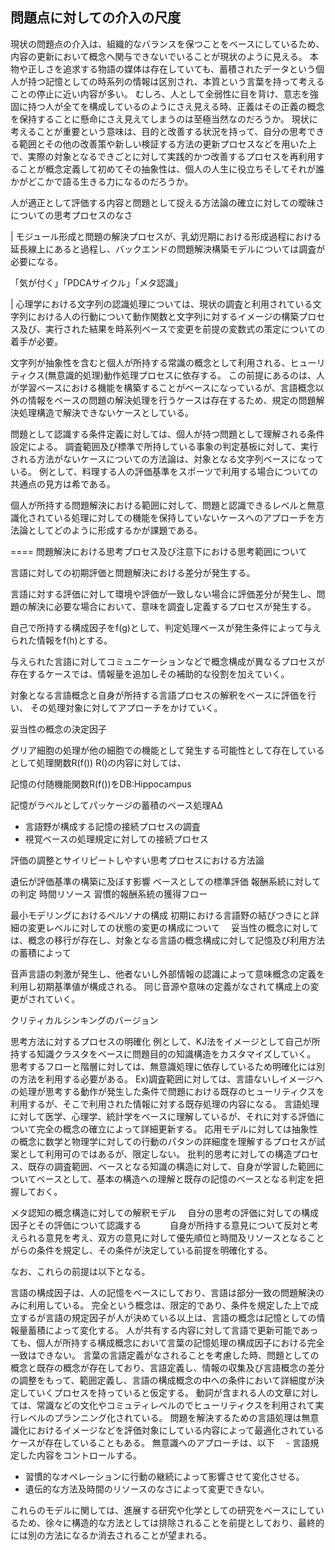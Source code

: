 
## 問題点に対しての介入の尺度


現状の問題点の介入は、組織的なバランスを保つことをベースにしているため、内容の更新において概念へ関与できないでいることが現状のように見える。
本物や正しさを追求する物語の媒体は存在していても、蓄積されたデータという個人が持つ記憶としての時系列の情報は区別され、本質という言葉を持って考えることの停止に近い内容が多い。
むしろ、人として全弱性に目を背け、意志を強固に持つ人が全てを構成しているのようにさえ見える時、正義はその正義の概念を保持することに懸命にさえ見えてしまうのは至極当然なのだろうか。
現状に考えることが重要という意味は、目的と改善する状況を持って、自分の思考できる範囲とその他の改善策や新しい検証する方法の更新プロセスなどを用いた上で、実際の対象となるできごとに対して実践的かつ改善するプロセスを再利用することが概念定義して初めてその抽象性は、個人の人生に役立ちそしてそれが誰かがどこかで語る生きる力になるのだろうか。


人が適正として評価する内容と問題として捉える方法論の確立に対しての曖昧さについての思考プロセスのなさ

 | モジュール形成と問題の解決プロセスが、乳幼児期における形成過程における延長線上にあると過程し、バックエンドの問題解決構築モデルについては調査が必要になる。

「気が付く」「PDCAサイクル」「メタ認識」

| 心理学における文字列の認識処理については、現状の調査と利用されている文字列における人の行動について動作関数と文字列に対するイメージの構築プロセス及び、実行された結果を時系列ベースで変更を前提の変数式の策定についての着手が必要。


文字列が抽象性を含むと個人が所持する常識の概念として利用される、ヒューリティクス(無意識的処理)動作処理プロセスに依存する。
この前提にあるのは、人が学習ベースにおける機能を構築することがベースになっているが、言語概念以外の情報をベースの問題の解決処理を行うケースは存在するため、規定の問題解決処理構造で解決できないケースとしている。

問題として認識する条件定義に対しては、個人が持つ問題として理解される条件設定による。
調査範囲及び標準で所持している事象の判定基板に対して、実行される方法がないケースについての方法論は、対象となる文字列ベースになっている。
例として、料理する人の評価基準をスポーツで利用する場合についての共通点の見方は希である。

個人が所持する問題解決における範囲に対して、問題と認識できるレベルと無意識化されている処理に対しての機能を保持していないケースへのアプローチを方法論としてどのように形成するかが課題である。



====
問題解決における思考プロセス及び注意下における思考範囲について

言語に対しての初期評価と問題解決における差分が発生する。

言語に対する評価に対して環境や評価が一致しない場合に評価差分が発生し、問題の解決に必要な場合において、意味を調査し定義するプロセスが発生する。

自己で所持する構成因子をf(g)として、判定処理ベースが発生条件によって与えられた情報をf(h)とする。

与えられた言語に対してコミュニケーションなどで概念構成が異なるプロセスが存在するケースでは、情報量を追加しその補助的な役割を加えていく。

対象となる言語概念と自身が所持する言語プロセスの解釈をベースに評価を行い、
その処理対象に対してアプローチをかけていく。


妥当性の概念の決定因子

グリア細胞の処理が他の細胞での機能として発生する可能性として存在しているとして処理関数R(f())
  R()の内容に対しては、

記憶の付随機能関数R(f())をDB:Hippocampus

記憶がラベルとしてパッケージの蓄積のベース処理AΔ
  - 言語野が構成する記憶の接続プロセスの調査
  -  視覚ベースの処理規定に対しての接続プロセス

評価の調整とサイリピートしやすい思考プロセスにおける方法論

遺伝が評価基準の構築に及ぼす影響
ベースとしての標準評価
報酬系統に対しての判定
時間リソース
習慣的報酬系統の獲得フロー



最小モデリングにおけるペルソナの構成
初期における言語野の結びつきにと詳細の変更レベルに対しての状態の変更の構成について
　妥当性の概念に対しては、概念の移行が存在し、対象となる言語の概念構成に対して記憶及び利用方法の蓄積によって

音声言語の刺激が発生し、他者ないし外部情報の認識によって意味概念の定義を利用し初期基準値が構成される。
同じ音源や意味の定義がなされて構成上の変更がされていく。


クリティカルシンキングのバージョン

思考方法に対するプロセスの明確化
  例として、KJ法をイメージとして自己が所持する知識クラスタをベースに問題目的の知識構造をカスタマイズしていく。
思考するフローと階層に対しては、無意識処理に依存しているため明確化には別の方法を利用する必要がある。
  Ex)調査範囲に対しては、言語ないしイメージへの処理が思考する動作が発生した条件で問題における既存のヒューリティクスを利用するが、そこで利用された情報に対する既存処理の内容になる。
言語処理に対して医学、心理学、統計学をベースに理解しているが、それに対する評価について完全の概念の確立によって詳細更新する。
  応用モデルに対しては抽象性の概念に数学と物理学に対しての行動のパタンの詳細度を理解するプロセスが試案として利用可のではあるが、限定しない。
批判的思考に対しての構造プロセス、既存の調査範囲、ベースとなる知識の構造に対して、自身が学習した範囲についてベースとして、基本の構造への理解と既存の記憶のベースとなる判定を把握しておく。


メタ認知の概念構造に対しての解釈モデル
　自分の思考の評価に対しての構成因子とその評価について認識する
　　　自身が所持する意見について反対と考えられる意見を考え、双方の意見に対して優先順位と時間及リソースとなることがらの条件を規定し、その条件が決定している前提を明確化する。

なお、これらの前提は以下となる。

言語の構成因子は、人の記憶をベースにしており、言語は部分一致の問題解決のみに利用している。
完全という概念は、限定的であり、条件を規定した上で成立するが言語の規定因子が人が決めている以上は、言語の概念は記憶としての情報量蓄積によって変化する。
人が共有する内容に対して言語で更新可能であっても、個人が所持する構成概念において言葉の記憶処理の構成因子における完全一致はできない。
言葉の言語定義がなされることを考慮した時、問題としての概念と既存の概念が存在しており、言語定義し、情報の収集及び言語概念の差分の調整をもって、範囲定義し、言語の構成概念の中への条件において詳細度が決定していくプロセスを持っていると仮定する。
動詞が含まれる人の文章に対しては、常識などの文化やコミュティレベルのでヒューリティクスを利用されて実行レベルのプランニング化されている。
問題を解決するための言語処理は無意識化におけるイメージなどを評価対象にしている内容によって最適化されているケースが存在していることもある。
無意識へのアプローチは、以下
　- 言語規定した内容をコントロールする。
   - 習慣的なオペレーションに行動の継続によって影響させて変化させる。
   - 遺伝的な方法及時間のリソースのなさによって変更できない。

これらのモデルに関しては、進展する研究や化学としての研究をベースにしているため、徐々に構造的な方法としては排除されることを前提としており、最終的には別の方法になるか消去されることが望まれる。


